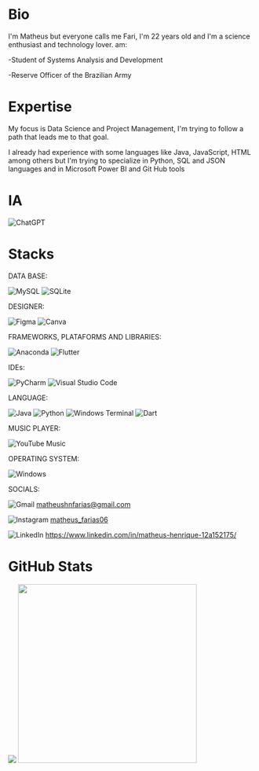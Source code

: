 # Bio

I'm Matheus but everyone calls me Fari, I'm 22 years old and I'm a science enthusiast and technology lover. am:

-Student of Systems Analysis and Development

-Reserve Officer of the Brazilian Army


# Expertise

My focus is Data Science and Project Management, I'm trying to follow a path that leads me to that goal.

I already had experience with some languages like Java, JavaScript, HTML among others but I'm trying to specialize in Python, SQL and JSON languages and in Microsoft Power BI and Git Hub tools

# IA

![ChatGPT](https://img.shields.io/badge/chatGPT-74aa9c?style=for-the-badge&logo=openai&logoColor=white)

# Stacks
DATA BASE:

![MySQL](https://img.shields.io/badge/mysql-%2300f.svg?style=for-the-badge&logo=mysql&logoColor=white) ![SQLite](https://img.shields.io/badge/sqlite-%2307405e.svg?style=for-the-badge&logo=sqlite&logoColor=white)

DESIGNER:

![Figma](https://img.shields.io/badge/figma-%23F24E1E.svg?style=for-the-badge&logo=figma&logoColor=white) ![Canva](https://img.shields.io/badge/Canva-%2300C4CC.svg?style=for-the-badge&logo=Canva&logoColor=white)

FRAMEWORKS, PLATAFORMS AND LIBRARIES:

![Anaconda](https://img.shields.io/badge/Anaconda-%2344A833.svg?style=for-the-badge&logo=anaconda&logoColor=white) ![Flutter](https://img.shields.io/badge/Flutter-%2302569B.svg?style=for-the-badge&logo=Flutter&logoColor=white)

IDEs:

![PyCharm](https://img.shields.io/badge/pycharm-143?style=for-the-badge&logo=pycharm&logoColor=black&color=black&labelColor=green) ![Visual Studio Code](https://img.shields.io/badge/Visual%20Studio%20Code-0078d7.svg?style=for-the-badge&logo=visual-studio-code&logoColor=white)

LANGUAGE:

![Java](https://img.shields.io/badge/java-%23ED8B00.svg?style=for-the-badge&logo=openjdk&logoColor=white) ![Python](https://img.shields.io/badge/python-3670A0?style=for-the-badge&logo=python&logoColor=ffdd54) ![Windows Terminal](https://img.shields.io/badge/Windows%20Terminal-%234D4D4D.svg?style=for-the-badge&logo=windows-terminal&logoColor=white) ![Dart](https://img.shields.io/badge/dart-%230175C2.svg?style=for-the-badge&logo=dart&logoColor=white)

MUSIC PLAYER:

![YouTube Music](https://img.shields.io/badge/YouTube_Music-FF0000?style=for-the-badge&logo=youtube-music&logoColor=white) 

OPERATING SYSTEM:

![Windows](https://img.shields.io/badge/Windows-0078D6?style=for-the-badge&logo=windows&logoColor=white)

 SOCIALS:
 
 ![Gmail](https://img.shields.io/badge/Gmail-D14836?style=for-the-badge&logo=gmail&logoColor=white) matheushnfarias@gmail.com
 
 ![Instagram](https://img.shields.io/badge/Instagram-%23E4405F.svg?style=for-the-badge&logo=Instagram&logoColor=white) [matheus_farias06](https://www.instagram.com/matheus_farias06/)
 
 ![LinkedIn](https://img.shields.io/badge/linkedin-%230077B5.svg?style=for-the-badge&logo=linkedin&logoColor=white) https://www.linkedin.com/in/matheus-henrique-12a152175/


# GitHub Stats
![](https://github-readme-stats-wheat-two-53.vercel.app/api/top-langs/?username=devFari&theme=midnight-purple&hide_border=false&include_all_commits=false&count_private=false&layout=compact)
<img src="https://github-readme-stats-wheat-two-53.vercel.app/api?username=devFari&theme=midnight-purple&hide_border=false&include_all_commits=false&count_private=false"  width="364px" />


















